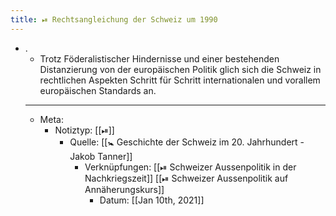 ```yaml
---
title: ⏯ Rechtsangleichung der Schweiz um 1990
---
```


- .
	- Trotz Föderalistischer Hindernisse und einer bestehenden Distanzierung von der europäischen Politik glich sich die Schweiz in rechtlichen Aspekten Schritt für Schritt internationalen und vorallem europäischen Standards an.
	- ---
	- Meta:
		- Notiztyp: [[⏯]]
			- Quelle: [[🚼 Geschichte der Schweiz im 20. Jahrhundert - Jakob Tanner]]
				- Verknüpfungen: [[⏯ Schweizer Aussenpolitik in der Nachkriegszeit]] [[⏯ Schweizer Aussenpolitik auf Annäherungskurs]]
					- Datum: [[Jan 10th, 2021]]